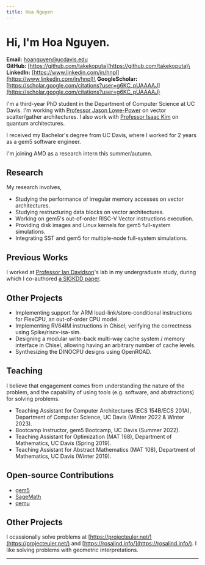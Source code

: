 ```yaml
---
title: Hoa Nguyen
---
```


# Hi, I'm Hoa Nguyen.

**Email:** hoanguyen@ucdavis.edu\
**GitHub:** [https://github.com/takekoputa](https://github.com/takekoputa)\
**LinkedIn:** [https://www.linkedin.com/in/hnpl](https://www.linkedin.com/in/hnpl)\
**GoogleScholar:** [https://scholar.google.com/citations?user=g6KC_pUAAAAJ](https://scholar.google.com/citations?user=g6KC_pUAAAAJ)

I'm a third-year PhD student in the Department of Computer Science at UC Davis.
I'm working with [Professor Jason Lowe-Power](https://arch.cs.ucdavis.edu/people/jason-lowe-power) on vector scatter/gather architectures.
I also work with [Professor Isaac Kim](https://hackmd.io/39K7_jYrS3K3k4Jbn66iHQ?view) on quantum architectures.

I received my Bachelor's degree from UC Davis, where I worked for 2 years as a gem5 software engineer.

I'm joining AMD as a research intern this summer/autumn.

## Research

My research involves,

- Studying the performance of irregular memory accesses on vector architectures.
- Studying restructuring data blocks on vector architectures.
- Working on gem5's out-of-order RISC-V Vector instructions execution.
- Providing disk images and Linux kernels for gem5 full-system simulations.
- Integrating SST and gem5 for multiple-node full-system simulations.

## Previous Works

I worked at [Professor Ian Davidson](https://faculty.engineering.ucdavis.edu/davidson/)'s lab in my undergraduate study, during which I co-authored [a SIGKDD paper](https://scholar.google.com/citations?view_op=view_citation&hl=en&user=g6KC_pUAAAAJ&citation_for_view=g6KC_pUAAAAJ:u5HHmVD_uO8C).

## Other Projects

- Implementing support for ARM load-link/store-conditional instructions for FlexCPU, an out-of-order CPU model.
- Implementing RV64IM instructions in Chisel; verifying the correctness using Spike/riscv-isa-sim.
- Designing a modular write-back multi-way cache system / memory interface in Chisel, allowing having an arbitrary number of cache levels.
- Synthesizing the DINOCPU designs using OpenROAD.

## Teaching

I believe that engagement comes from understanding the nature of the problem, and the capability of using tools (e.g. software, and abstractions) for solving problems.

- Teaching Assistant for Computer Architectures (ECS 154B/ECS 201A), Department of Computer Science, UC Davis (Winter 2022 & Winter 2023).
- Bootcamp Instructor, gem5 Bootcamp, UC Davis (Summer 2022).
- Teaching Assistant for Optimization (MAT 168), Department of Mathematics, UC Davis (Spring 2019).
- Teaching Assistant for Abstract Mathematics (MAT 108), Department of Mathematics, UC Davis (Winter 2019).

## Open-source Contributions

- [gem5](https://gem5-review.googlesource.com/q/owner:hoanguyen%2540ucdavis.edu)
- [SageMath](https://github.com/sagemath/sage/commits?author=takekoputa)
- [qemu](https://github.com/qemu/qemu)

## Other Projects

I ocassionally solve problems at [https://projecteuler.net/](https://projecteuler.net/) and [https://rosalind.info/](https://rosalind.info/).
I like solving problems with geometric interpretations.

---
